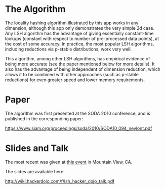 # The Algorithm #

The locality hashing algorithm illustrated by this app works in any dimension, although this app only demonstrates the very simple 2d case.  Any LSH algorithm has the advantage of giving essentially constant-time lookups (constant with respect to number of pre-processed data points), at the cost of some accuracy.  In practice, the most popular LSH algorithms, including reductions via p-stable distributions, work very well.

This algorithm, among other LSH algorithms, has empirical evidence of being more accurate (see the paper mentioned below for more details).  It also has the advantage of being independent of dimension reduction, which allows it to be combined with other approaches (such as p-stable reductions) for even greater speed and lower memory requirements.

# Paper #

The algorithm was first presented at the SODA 2010 conference, and is published in the corresponding paper:

https://www.siam.org/proceedings/soda/2010/SODA10_094_neylont.pdf

# Slides and Talk #

The most recent was given at [this event](http://wiki.hackerdojo.com/amazonawsvisit) in Mountain View, CA.

The slides are available here:

http://wiki.hackerdojo.com/f/lsh_hacker_dojo_talk.pdf